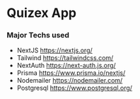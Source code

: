 # Quizex App
### Major Techs used
- NextJS https://nextjs.org/
- Tailwind https://tailwindcss.com/
- NextAuth https://next-auth.js.org/
- Prisma https://www.prisma.io/nextjs/
- Nodemailer https://nodemailer.com/
- Postgresql https://www.postgresql.org/

